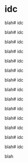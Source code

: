 # idc

blah# idc

blah# idc

blah# idc

blah# idc

blah# idc

blah# idc

blah# idc

blah# idc

blah# idc

blah# idc

blah# idc

blah# idc

blah# idc

blah# idc

blah
